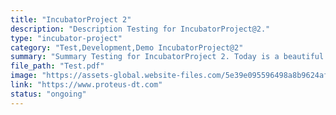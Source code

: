 ```yaml
---
title: "IncubatorProject 2"
description: "Description Testing for IncubatorProject@2."
type: "incubator-project"
category: "Test,Development,Demo IncubatorProject@2"
summary: "Summary Testing for IncubatorProject 2. Today is a beautiful day to work. Current location: Razer SEA HQ @One North. It is in the South of Singapore"
file_path: "Test.pdf"
image: "https://assets-global.website-files.com/5e39e095596498a8b9624af1/5ffca6e3e0d8ad9231cc2af6_Portfolio-course---final.png"
link: "https://www.proteus-dt.com"
status: "ongoing"
---
```


